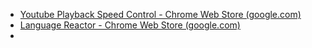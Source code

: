 - [Youtube Playback Speed Control - Chrome Web Store (google.com)](https://chrome.google.com/webstore/detail/youtube-playback-speed-co/hdannnflhlmdablckfkjpleikpphncik)
- [Language Reactor - Chrome Web Store (google.com)](https://chrome.google.com/webstore/detail/language-reactor/hoombieeljmmljlkjmnheibnpciblicm)
-